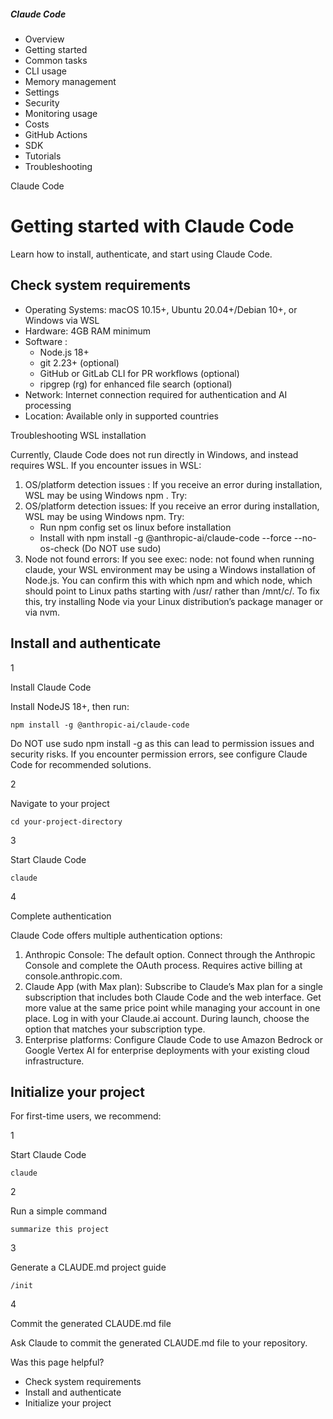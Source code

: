 ##### Claude Code

- Overview
- Getting started
- Common tasks
- CLI usage
- Memory management
- Settings
- Security
- Monitoring usage
- Costs
- GitHub Actions
- SDK
- Tutorials
- Troubleshooting

Claude Code

# Getting started with Claude Code

Learn how to install, authenticate, and start using Claude Code.

## ​Check system requirements

- Operating Systems: macOS 10.15+, Ubuntu 20.04+/Debian 10+, or Windows via WSL
- Hardware: 4GB RAM minimum
- Software :
    - Node.js 18+
    - git 2.23+ (optional)
    - GitHub or GitLab CLI for PR workflows (optional)
    - ripgrep (rg) for enhanced file search (optional)
- Network: Internet connection required for authentication and AI processing
- Location: Available only in supported countries

Troubleshooting WSL installation

Currently, Claude Code does not run directly in Windows, and instead requires WSL. If you encounter issues in WSL:

1. OS/platform detection issues : If you receive an error during installation, WSL may be using Windows npm . Try:
2. OS/platform detection issues: If you receive an error during installation, WSL may be using Windows npm. Try:
    - Run npm config set os linux before installation
    - Install with npm install -g @anthropic-ai/claude-code --force --no-os-check (Do NOT use sudo)
3. Node not found errors: If you see exec: node: not found when running claude, your WSL environment may be using a Windows installation of Node.js. You can confirm this with which npm and which node, which should point to Linux paths starting with /usr/ rather than /mnt/c/. To fix this, try installing Node via your Linux distribution’s package manager or via nvm.

## ​Install and authenticate

1

Install Claude Code

Install NodeJS 18+, then run:

```
npm install -g @anthropic-ai/claude-code
```

Do NOT use sudo npm install -g as this can lead to permission issues and
security risks. If you encounter permission errors, see configure Claude
Code for recommended solutions.

2

Navigate to your project

```
cd your-project-directory
```

3

Start Claude Code

```
claude
```

4

Complete authentication

Claude Code offers multiple authentication options:

1. Anthropic Console: The default option. Connect through the Anthropic Console and
complete the OAuth process. Requires active billing at console.anthropic.com.
2. Claude App (with Max plan): Subscribe to Claude’s Max plan for a single subscription that includes both Claude Code and the web interface. Get more value at the same
price point while managing your account in one place. Log in with your
Claude.ai account. During launch, choose the option that matches your
subscription type.
3. Enterprise platforms: Configure Claude Code to use
Amazon Bedrock or Google Vertex AI
for enterprise deployments with your existing cloud infrastructure.

## ​Initialize your project

For first-time users, we recommend:

1

Start Claude Code

```
claude
```

2

Run a simple command

```
summarize this project
```

3

Generate a CLAUDE.md project guide

```
/init
```

4

Commit the generated CLAUDE.md file

Ask Claude to commit the generated CLAUDE.md file to your repository.

Was this page helpful?

- Check system requirements
- Install and authenticate
- Initialize your project
